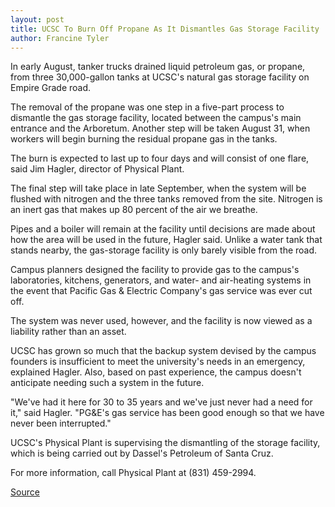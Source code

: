 ```yaml
---
layout: post
title: UCSC To Burn Off Propane As It Dismantles Gas Storage Facility
author: Francine Tyler
---
```


In early August, tanker trucks drained liquid petroleum gas, or propane, from three 30,000-gallon tanks at UCSC's natural gas storage facility on Empire Grade road.

The removal of the propane was one step in a five-part process to dismantle the gas storage facility, located between the campus's main entrance and the Arboretum. Another step will be taken August 31, when workers will begin burning the residual propane gas in the tanks.

The burn is expected to last up to four days and will consist of one flare, said Jim Hagler, director of Physical Plant.

The final step will take place in late September, when the system will be flushed with nitrogen and the three tanks removed from the site. Nitrogen is an inert gas that makes up 80 percent of the air we breathe.

Pipes and a boiler will remain at the facility until decisions are made about how the area will be used in the future, Hagler said. Unlike a water tank that stands nearby, the gas-storage facility is only barely visible from the road.

Campus planners designed the facility to provide gas to the campus's laboratories, kitchens, generators, and water- and air-heating systems in the event that Pacific Gas & Electric Company's gas service was ever cut off.

The system was never used, however, and the facility is now viewed as a liability rather than an asset.

UCSC has grown so much that the backup system devised by the campus founders is insufficient to meet the university's needs in an emergency, explained Hagler. Also, based on past experience, the campus doesn't anticipate needing such a system in the future.

"We've had it here for 30 to 35 years and we've just never had a need for it," said Hagler. "PG&E's gas service has been good enough so that we have never been interrupted."

UCSC's Physical Plant is supervising the dismantling of the storage facility, which is being carried out by Dassel's Petroleum of Santa Cruz.

For more information, call Physical Plant at (831) 459-2994.

[Source](http://www1.ucsc.edu/oncampus/currents/98-99/08-24/gas.htm "Permalink to UCSC dismantles gas storage facility: 08-24-98")
